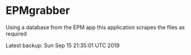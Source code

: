 # EPMgrabber
Using a database from the EPM app this application scrapes the files as required


Latest backup: Sun Sep 15 21:35:01 UTC 2019
